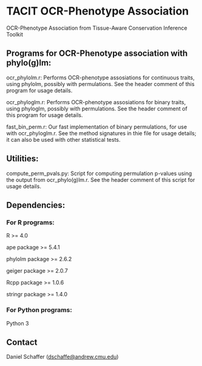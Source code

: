 # TACIT OCR-Phenotype Association
OCR-Phenotype Association from Tissue-Aware Conservation Inference Toolkit

## Programs for OCR-Phenotype association with phylo(g)lm:
ocr_phylolm.r:    Performs OCR-phenotype assosiations for continuous traits, using phylolm, possibly with permulations. See the header comment of this program for usage details.
                  
ocr_phyloglm.r:   Performs OCR-phenotype assosiations for binary traits, using phyloglm, possibly with permulations. See the header comment of this program for usage details.     
                  
fast_bin_perm.r: Our fast implementation of binary permulations, for use with ocr_phyloglm.r. See the method signatures in thie file for usage details; it can also be used with other statistical tests. 


## Utilities:
compute_perm_pvals.py: Script for computing permulation p-values using the output from ocr_phylo(g)lm.r. See the header comment of this script for usage details.


## Dependencies:
### For R programs:
R >= 4.0

ape package >= 5.4.1

phylolm package >= 2.6.2

geiger package >= 2.0.7

Rcpp package >= 1.0.6

stringr package >= 1.4.0

### For Python programs:
Python 3

## Contact
Daniel Schaffer (dschaffe@andrew.cmu.edu)

